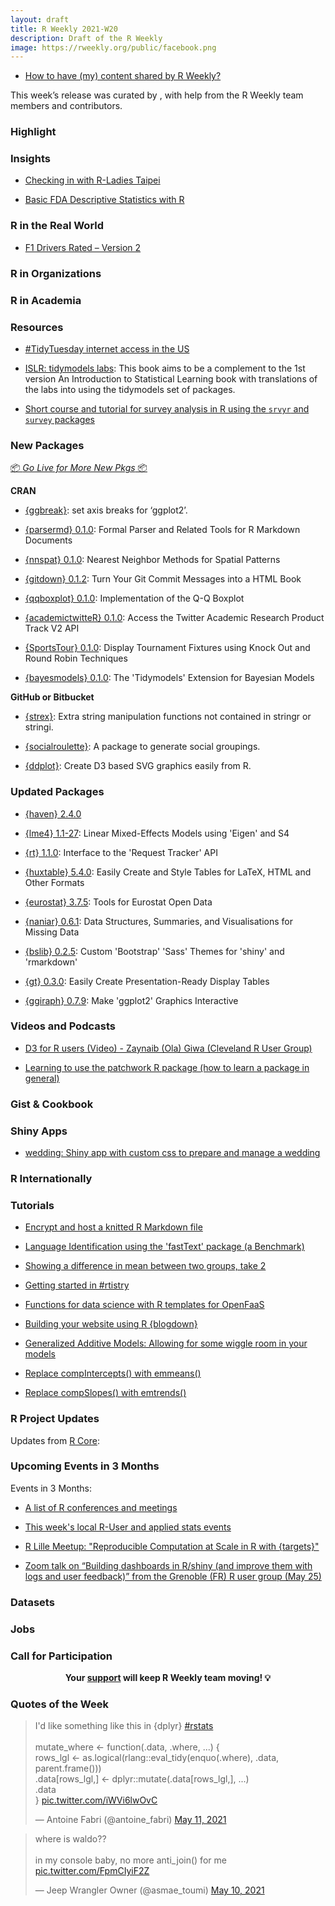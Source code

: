 ```yaml
---
layout: draft
title: R Weekly 2021-W20
description: Draft of the R Weekly
image: https://rweekly.org/public/facebook.png
---
```



+ [How to have (my) content shared by R Weekly?](https://github.com/rweekly/rweekly.org#how-to-have-my-content-shared-by-r-weekly)

This week’s release was curated by [](), with help from the R Weekly team members and contributors.



###  Highlight



### Insights

+ [Checking in with R-Ladies Taipei](https://www.r-consortium.org/blog/2021/05/14/checking-in-with-r-ladies-taipei)

+ [Basic FDA Descriptive Statistics with R](https://rviews.rstudio.com/2021/05/14/basic-fda-descriptive-statistics-with-r/)

### R in the Real World

+ [F1 Drivers Rated – Version 2](https://theparttimeanalyst.com/2021/05/11/f1-drivers-rated-version-2/)

###  R in Organizations



###  R in Academia



###  Resources

+ [#TidyTuesday internet access in the US](https://gist.github.com/juliasilge/17bd01e3c749b0e966658820cb7fbfb7)

+ [ISLR: tidymodels labs](https://emilhvitfeldt.github.io/ISLR-tidymodels-labs/index.html): This book aims to be a complement to the 1st version An Introduction to Statistical Learning book with translations of the labs into using the tidymodels set of packages.

+ [Short course and tutorial for survey analysis in R using the `srvyr` and `survey` packages](https://github.com/szimmer/tidy-survey-aapor-2021)

###  New Packages

<p class="added-hostname"><a href="https://rweekly.org/live" target="_blank" class="externalLink">📦 <i>Go Live for More New Pkgs</i> 📦</a></p>

**CRAN**

+ [{ggbreak}](https://github.com/YuLab-SMU/ggbreak): set axis breaks for ‘ggplot2’.

+ [{parsermd} 0.1.0](https://cran.r-project.org/package=parsermd): Formal Parser and Related Tools for R Markdown Documents

+ [{nnspat} 0.1.0](https://cran.r-project.org/package=nnspat): Nearest Neighbor Methods for Spatial Patterns

+ [{gitdown} 0.1.2](https://cran.r-project.org/package=gitdown): Turn Your Git Commit Messages into a HTML Book

+ [{qqboxplot} 0.1.0](https://cran.r-project.org/package=qqboxplot): Implementation of the Q-Q Boxplot

+ [{academictwitteR} 0.1.0](https://cran.r-project.org/package=academictwitteR): Access the Twitter Academic Research Product Track V2 API

+ [{SportsTour} 0.1.0](https://cran.r-project.org/package=SportsTour): Display Tournament Fixtures using Knock Out and Round Robin
Techniques

+ [{bayesmodels} 0.1.0](https://cran.r-project.org/package=bayesmodels): The 'Tidymodels' Extension for Bayesian Models


**GitHub or Bitbucket**

+ [{strex}](https://github.com/rorynolan/strex/): Extra string manipulation functions not contained in stringr or stringi.

+ [{socialroulette}](https://staff.math.su.se/hoehle/blog/2021/05/12/socroulette.html): A package to generate social groupings.

+ [{ddplot}](https://github.com/feddelegrand7/ddplot/): Create D3 based SVG graphics easily from R.

### Updated Packages

+ [{haven} 2.4.0](https://www.tidyverse.org/blog/2021/04/haven-2-4-0/)

+ [{lme4} 1.1-27](https://cran.r-project.org/package=lme4): Linear Mixed-Effects Models using 'Eigen' and S4

+ [{rt} 1.1.0](https://cran.r-project.org/package=rt): Interface to the 'Request Tracker' API

+ [{huxtable} 5.4.0](https://cran.r-project.org/package=huxtable): Easily Create and Style Tables for LaTeX, HTML and Other Formats

+ [{eurostat} 3.7.5](https://cran.r-project.org/package=eurostat): Tools for Eurostat Open Data

+ [{naniar} 0.6.1](https://cran.r-project.org/package=naniar): Data Structures, Summaries, and Visualisations for Missing Data

+ [{bslib} 0.2.5](https://cran.r-project.org/package=bslib): Custom 'Bootstrap' 'Sass' Themes for 'shiny' and 'rmarkdown'

+ [{gt} 0.3.0](https://cran.r-project.org/package=gt): Easily Create Presentation-Ready Display Tables

+ [{ggiraph} 0.7.9](https://cran.r-project.org/package=ggiraph): Make 'ggplot2' Graphics Interactive

###  Videos and Podcasts

+ [D3 for R users (Video) - Zaynaib (Ola) Giwa (Cleveland R User Group)](https://youtu.be/RuM24uJAJh0)

+ [Learning to use the patchwork R package (how to learn a package in general)](https://www.youtube.com/watch?v=2o1YDUKyhu0)

### Gist & Cookbook



### Shiny Apps

+ [wedding: Shiny app with custom css to prepare and manage a wedding](https://github.com/ThinkR-open/wedding)

### R Internationally



###  Tutorials

+ [Encrypt and host a knitted R Markdown file](https://www.rostrum.blog/2021/05/07/encrypted-rmd/)

+ [Language Identification using the 'fastText' package (a Benchmark)](https://mlampros.github.io/2021/05/14/fasttext_language_identification/)

+ [Showing a difference in mean between two groups, take 2](https://onunicornsandgenes.blog/2021/05/09/showing-a-difference-in-mean-between-two-groups-take-2/)

+ [Getting started in #rtistry](https://ivelasq.rbind.io/blog/rtistry-intro/)

+ [Functions for data science with R templates for OpenFaaS](https://www.openfaas.com/blog/r-templates/)

+ [Building your website using R {blogdown}](https://shilaan.netlify.app/post/building-your-website-using-r-blogdown/)

+ [Generalized Additive Models: Allowing for some wiggle room in your models](https://www.mzes.uni-mannheim.de/socialsciencedatalab/article/gam/)

+ [Replace compIntercepts() with emmeans()](http://derekogle.com/fishR/2021-05-12-compIntercepts-replacement)

+ [Replace compSlopes() with emtrends()](http://derekogle.com/fishR/2021-05-11-compSlopes-replacement)



<!--<div class="post-more-begin></div><div class="post-more-end"></div>-->

###  R Project Updates

Updates from [R Core](http://developer.r-project.org/blosxom.cgi/R-devel/NEWS):


###  Upcoming Events in 3 Months

Events in 3 Months:


+ [A list of R conferences and meetings](https://jumpingrivers.github.io/meetingsR/events.html)

+ [This week's local R-User and applied stats events](https://community.rstudio.com/c/irl)

+ [R Lille Meetup: "Reproducible Computation at Scale in R with {targets}"](https://www.meetup.com/R-Lille/events/277902715/)

+ [Zoom talk on “Building dashboards in R/shiny (and improve them with logs and user feedback)” from the Grenoble (FR) R user group (May 25)](https://r-posts.com/zoom-talk-on-building-dashboards-in-r-shiny-and-improve-them-with-logs-and-user-feedback-from-the-grenoble-fr-r-user-group/)


### Datasets

### Jobs




###  Call for Participation


<p class="hide-support added-hostname support-rweekly" style="text-align: center;font-weight: bold;">Your <a class="non-visited externalLink" href="https://www.patreon.com/rweekly" onclick="pas(this)">support</a> will keep R Weekly team moving! 💡</p>

###  Quotes of the Week

<blockquote class="twitter-tweet"><p lang="en" dir="ltr">I&#39;d like something like this in {dplyr} <a href="https://twitter.com/hashtag/rstats?src=hash&amp;ref_src=twsrc%5Etfw">#rstats</a><br><br>mutate_where &lt;- function(.data, .where, ...) {<br> rows_lgl &lt;- as.logical(rlang::eval_tidy(enquo(.where), .data, parent.frame()))<br> .data[rows_lgl,] &lt;- dplyr::mutate(.data[rows_lgl,], ...)<br> .data<br>} <a href="https://t.co/iWVi6lwOvC">pic.twitter.com/iWVi6lwOvC</a></p>&mdash; Antoine Fabri (@antoine_fabri) <a href="https://twitter.com/antoine_fabri/status/1392127389195452416?ref_src=twsrc%5Etfw">May 11, 2021</a></blockquote> <script async src="https://platform.twitter.com/widgets.js" charset="utf-8"></script> 

<blockquote class="twitter-tweet"><p lang="en" dir="ltr">where is waldo??<br><br> in my console baby, no more anti_join() for me <a href="https://t.co/FpmCIyiF2Z">pic.twitter.com/FpmCIyiF2Z</a></p>&mdash; Jeep Wrangler Owner (@asmae_toumi) <a href="https://twitter.com/asmae_toumi/status/1391749381766979585?ref_src=twsrc%5Etfw">May 10, 2021</a></blockquote> <script async src="https://platform.twitter.com/widgets.js" charset="utf-8"></script> 
